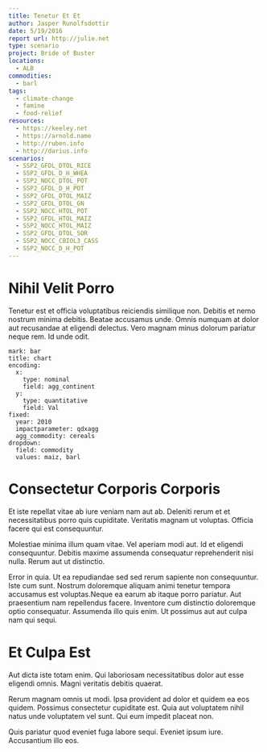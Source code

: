 ```yaml
---
title: Tenetur Et Et
author: Jasper Runolfsdottir
date: 5/19/2016
report url: http://julie.net
type: scenario
project: Bride of Buster
locations:
  - ALB
commodities:
  - barl
tags:
  - climate-change
  - famine
  - food-relief
resources:
  - https://keeley.net
  - https://arnold.name
  - http://ruben.info
  - http://darius.info
scenarios:
  - SSP2_GFDL_DTOL_RICE
  - SSP2_GFDL_D_H_WHEA
  - SSP2_NOCC_DTOL_POT
  - SSP2_GFDL_D_H_POT
  - SSP2_GFDL_DTOL_MAIZ
  - SSP2_GFDL_DTOL_GN
  - SSP2_NOCC_HTOL_POT
  - SSP2_GFDL_HTOL_MAIZ
  - SSP2_NOCC_HTOL_MAIZ
  - SSP2_GFDL_DTOL_SOR
  - SSP2_NOCC_CBIOL3_CASS
  - SSP2_NOCC_D_H_POT
---
```

# Nihil Velit Porro
Tenetur est et officia voluptatibus reiciendis similique non. Debitis et nemo nostrum minima debitis. Beatae accusamus unde. Omnis numquam at dolor aut recusandae at eligendi delectus. Vero magnam minus dolorum pariatur neque rem. Id unde odit.

```vis
mark: bar
title: chart
encoding:
  x:
    type: nominal
    field: agg_continent
  y:
    type: quantitative
    field: Val
fixed:
  year: 2010
  impactparameter: qdxagg
  agg_commodity: cereals
dropdown:
  field: commodity
  values: maiz, barl
```

# Consectetur Corporis Corporis
Et iste repellat vitae ab iure veniam nam aut ab. Deleniti rerum et et necessitatibus porro quis cupiditate. Veritatis magnam ut voluptas. Officia facere qui est consequuntur.
 Molestiae minima illum quam vitae. Vel aperiam modi aut. Id et eligendi consequuntur. Debitis maxime assumenda consequatur reprehenderit nisi nulla. Rerum aut ut distinctio.
 Error in quia. Ut ea repudiandae sed sed rerum sapiente non consequuntur. Iste cum sunt. Nostrum doloremque aliquam animi tenetur tempora accusamus est voluptas.Neque ea earum ab itaque porro pariatur. Aut praesentium nam repellendus facere. Inventore cum distinctio doloremque optio consequatur. Assumenda illo quis enim. Ut possimus aut aut culpa nam qui sequi.

# Et Culpa Est
Aut dicta iste totam enim. Qui laboriosam necessitatibus dolor aut esse eligendi omnis. Magni veritatis debitis quaerat.
 Rerum magnam omnis ut modi. Ipsa provident ad dolor et quidem ea eos quidem. Possimus consectetur cupiditate est. Quia aut voluptatem nihil natus unde voluptatem vel sunt. Qui eum impedit placeat non.
 Quis pariatur quod eveniet fuga labore sequi. Eveniet ipsum iure. Accusantium illo eos.

